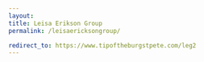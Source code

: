 ```yaml
---
layout: 
title: Leisa Erikson Group
permalink: /leisaericksongroup/

redirect_to: https://www.tipoftheburgstpete.com/leg2
---
```


<div></div>

